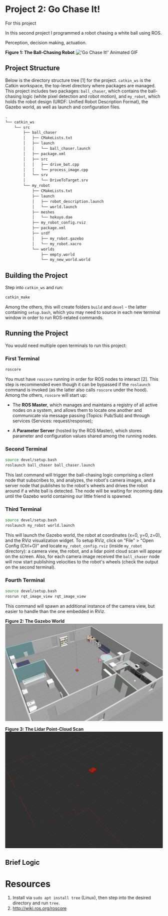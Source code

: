 # Project 2: Go Chase It!



For this project

In this second project I programmed a robot chasing a white ball using ROS.

Perception, decision making, actuation.

__Figure 1: The Ball-Chasing Robot__
!['Go Chase It!' Animated GIF](./img/mov2.gif)

## Project Structure

Below is the directory structure tree [1] for the project. `catkin_ws` is the Catkin workspace, the top-level directory where packages are managed. This project includes two packages: `ball_chaser`, which contains  the ball-chasing logic (white pixel detection and robot motion), and `my_robot`, which holds the robot design (URDF: Unified Robot Description Format), the Gazebo world, as well as launch and configuration files.

```bash
.
└── catkin_ws
    └── src
        ├── ball_chaser
        │   ├── CMakeLists.txt
        │   ├── launch
        │   │   └── ball_chaser.launch
        │   ├── package.xml
        │   ├── src
        │   │   ├── drive_bot.cpp
        │   │   └── process_image.cpp
        │   └── srv
        │       └── DriveToTarget.srv
        └── my_robot
            ├── CMakeLists.txt
            ├── launch
            │   ├── robot_description.launch
            │   └── world.launch
            ├── meshes
            │   └── hokuyo.dae
            ├── my_robot_config.rviz
            ├── package.xml
            ├── urdf
            │   ├── my_robot.gazebo
            │   └── my_robot.xacro
            └── worlds
                ├── empty.world
                └── my_new_world.world
```

## Building the Project

Step into `catkin_ws` and run:

```bash
catkin_make
```

Among the others, this will create folders `build` and `devel` - the latter containing `setup.bash`, which you may need to source in each new terminal window in order to run ROS-related commands.

## Running the Project

You would need multiple open terminals to run this project:

### First Terminal

```bash
roscore
```

You must have `roscore` running in order for ROS nodes to interact [2]. This step is recommended even though it can be bypassed if the `roslaunch` command is invoked (as the latter also calls `roscore` under the hood). Among the others, `roscore` will start up:

- The __ROS Master__, which manages and maintains a registry of all active nodes on a system, and allows them to locate one another and communicate via message passing (Topics: Pub/Sub) and through services (Services: request/response);

- A __Parameter Server__ (hosted by the ROS Master), which stores parameter and configuration values shared among the running nodes.

### Second Terminal

```bash
source devel/setup.bash
roslaunch ball_chaser ball_chaser.launch
```

This last command will trigger the ball-chasing logic comprising a client node that subscribes to, and analyzes, the robot's camera images, and a server node that publishes to the robot's wheels and drives the robot around if a white ball is detected. The node will be waiting for incoming data until the Gazebo world containing our little friend is spawned.

### Third Terminal

```bash
source devel/setup.bash
roslaunch my_robot world.launch
```

This will launch the Gazebo world, the robot at coordinates (x=0, y=0, z=0), and the RViz visualization widget. To setup RViz, click on "File" > "Open Config (Ctrl+O)" and locate `my_robot_config.rviz` (inside `my_robot` directory): a camera view, the robot, and a lidar point cloud scan will appear on the screen. Also, for each camera image received the `ball_chaser` node will now start publishing velocities to the robot's wheels (check the output on the second terminal).

### Fourth Terminal

```bash
source devel/setup.bash
rosrun rqt_image_view rqt_image_view
```

This command will spawn an additional instance of the camera view, but easier to handle than the one embedded in RViz.

__Figure 2: The Gazebo World__
![The Gazebo World](./img/img2.png)

__Figure 3: The Lidar Point-Cloud Scan__
![RViz Lidar View](./img/img3.png)

## Brief Logic


# Resources

1. Install via `sudo apt install tree` (Linux), then step into the desired directory and run `tree`.
2. http://wiki.ros.org/roscore
